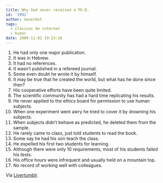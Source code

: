 ```yaml
---
title: Why God never received a Ph.D.
id: '1991'
author: neverbot
tags:
  - clásicos de internet
  - humor
date: 2009-11-02 19:23:16
---
```


1.  He had only one major publication.
2.  It was in Hebrew.
3.  It had no references.
4.  It wasn’t published in a refereed journal.
5.  Some even doubt he wrote it by himself.
6.  It may be true that he created the world, but what has he done since then?
7.  His cooperative efforts have been quite limited.
8.  The scientific community has had a hard time replicating his results.
9.  He never applied to the ethics board for permission to use human subjects.
10.  When one experiment went awry he tried to cover it by drowning his subjects.
11.  When subjects didn’t behave as predicted, he deleted them from the sample.
12.  He rarely came to class, just told students to read the book.
13.  Some say he had his son teach the class.
14.  He expelled his first two students for learning.
15.  Although there were only 10 requirements, most of his students failed his tests.
16.  His office hours were infrequent and usually held on a mountain top.
17.  No record of working well with colleagues.

Vía [Livertumblr](http://livercake.tumblr.com/post/229925278/why-god-never-received-a-phd).